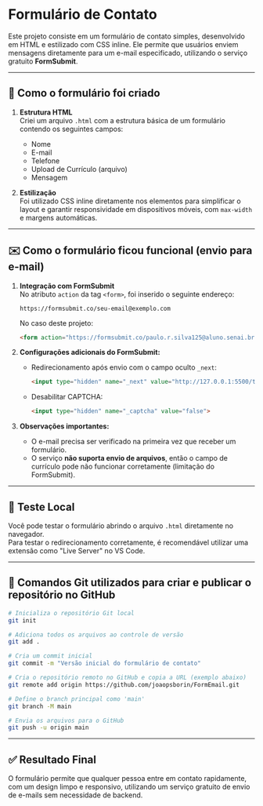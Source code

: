 
# Formulário de Contato

Este projeto consiste em um formulário de contato simples, desenvolvido em HTML e estilizado com CSS inline. Ele permite que usuários enviem mensagens diretamente para um e-mail especificado, utilizando o serviço gratuito **FormSubmit**.

---

## 🚀 Como o formulário foi criado

1. **Estrutura HTML**  
   Criei um arquivo `.html` com a estrutura básica de um formulário contendo os seguintes campos:
   - Nome
   - E-mail
   - Telefone
   - Upload de Currículo (arquivo)
   - Mensagem

2. **Estilização**  
   Foi utilizado CSS inline diretamente nos elementos para simplificar o layout e garantir responsividade em dispositivos móveis, com `max-width` e margens automáticas.

---

## ✉️ Como o formulário ficou funcional (envio para e-mail)

1. **Integração com FormSubmit**  
   No atributo `action` da tag `<form>`, foi inserido o seguinte endereço:
   ```
   https://formsubmit.co/seu-email@exemplo.com
   ```
   No caso deste projeto:
   ```html
   <form action="https://formsubmit.co/paulo.r.silva125@aluno.senai.br" method="post">
   ```

2. **Configurações adicionais do FormSubmit:**
   - Redirecionamento após envio com o campo oculto `_next`:
     ```html
     <input type="hidden" name="_next" value="http://127.0.0.1:5500/thankyou.html">
     ```
   - Desabilitar CAPTCHA:
     ```html
     <input type="hidden" name="_captcha" value="false">
     ```

3. **Observações importantes:**
   - O e-mail precisa ser verificado na primeira vez que receber um formulário.
   - O serviço **não suporta envio de arquivos**, então o campo de currículo pode não funcionar corretamente (limitação do FormSubmit).

---

## 🧪 Teste Local

Você pode testar o formulário abrindo o arquivo `.html` diretamente no navegador.  
Para testar o redirecionamento corretamente, é recomendável utilizar uma extensão como "Live Server" no VS Code.

---

## 🧾 Comandos Git utilizados para criar e publicar o repositório no GitHub

```bash
# Inicializa o repositório Git local
git init

# Adiciona todos os arquivos ao controle de versão
git add .

# Cria um commit inicial
git commit -m "Versão inicial do formulário de contato"

# Cria o repositório remoto no GitHub e copia a URL (exemplo abaixo)
git remote add origin https://github.com/joaopsborin/FormEmail.git

# Define o branch principal como 'main'
git branch -M main

# Envia os arquivos para o GitHub
git push -u origin main
```

---

## ✅ Resultado Final

O formulário permite que qualquer pessoa entre em contato rapidamente, com um design limpo e responsivo, utilizando um serviço gratuito de envio de e-mails sem necessidade de backend.
